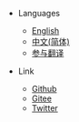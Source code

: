 * Languages
  * [English](https://newcar.js.org/)
  * [中文(简体)](https://newcar.js.org/zh-cn)
  * [参与翻译](https://github.com/Bug-Duck/newcar-docs)

* Link
  * [Github](https://github.com/Bug-Duck/newcar)
  * [Gitee](https://gitee.com/bugducker/newcar)
  * [Twitter](https://twitter.com/bugduckteam) 
